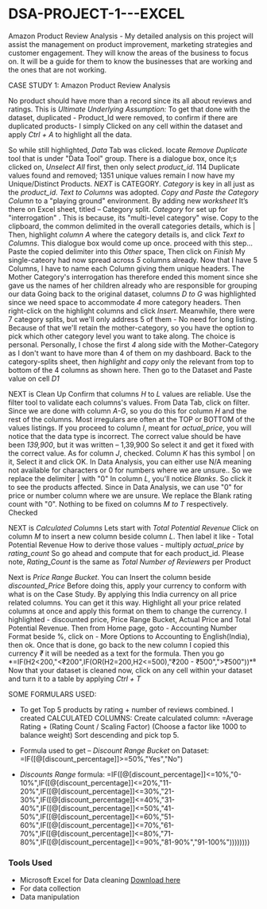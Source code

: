 # DSA-PROJECT-1---EXCEL
Amazon Product Review Analysis - My detailed analysis on this project will assist the management on product improvement, marketing strategies and customer engagement. They will know the areas of the business to focus on. It will be a guide for them to know the businesses that are working and the ones that are not working.

CASE STUDY 1: Amazon Product Review Analysis

No product should have more than a record since its all about reviews and ratings. This is *Ultimate Underlying Assumption:*
To get that done with the dataset, duplicated - Product_Id were removed, to confirm if there are duplicated products- I simply Clicked on any cell within the dataset and apply *Ctrl + A* to highlight all the data.

So while still highlighted, *Data* Tab was clicked. locate *Remove Duplicate* tool that is under "Data Tool" group. There is a dialogue box, once it;s clicked on, *Unselect All* first, then only select *product_id*. 114 Duplicate values found and removed; 1351 unique values remain
I now have my Unique/Distinct Products. *NEXT* is CATEGORY.
*Category* is key in all just as the *product_id*.  *Text to Columns* was adopted.
 *Copy and Paste the Category Column* to a "playing ground" environment. By adding new *worksheet* It’s there on Excel sheet, titled – Category split. *Category* for set up for "interrogation" . This is because, its "multi-level category" wise.
Copy to the clipboard, the common delimited in the overall categories details, which is |
Then, highlight *column A* where the category details is, and click *Text to Columns*. This dialogue box would come up once. proceed with this step... Paste the copied delimiter into this *Other* space, Then click on *Finish*
My single-cateory had now spread across *5* columns already. Now that I have 5 Columns, I have to name each Column giving them unique headers. The Mother Category's interrogation has therefore ended this moment since she gave us the names of her children already who are responsible for grouping our data
Going back to the original dataset, columns *D to G* was highlighted since we need space to accommodate *4* more category headers. Then right-click on the highlight columns and click *Insert*.
Meanwhile, there were 7 category splits, but we'll only address 5 of them - No need for long listing. Because of that we'll retain the mother-category, so you have the option to pick which other category level you want to take along. The choice is personal.
Personally, I chose the first *4* along side with the Mother-Category as I don't want to have more than 4 of them on my dashboard.
Back to the category-splits sheet, then *highlight* and *copy* only the relevant from top to bottom of the 4 columns as shown here. Then go to the Dataset and Paste value on cell *D1*

NEXT is Clean Up
Confirm that columns *H* to *L* values are reliable. Use the filter tool to validate each columns's values.
From Data Tab, click on filter. Since we are done with column *A-G*, so you do this for column *H* and the rest of the columns. Most irregulars are often at the TOP or BOTTOM of the values listings.
If you proceed to column *I*, meant for *actual_price*, you will notice that the data type is incorrect. The correct value should be have been *139,900*, but it was written – 1,39,900
So select it and get it fixed with the correct value.
As for column *J*, checked. Column *K* has this symbol | on it, Select it and click OK. In Data Analysis,  you can either use N/A meaning not available for characters or 0 for numbers where we are unsure.. So we replace the delimiter | with  "0"
In column *L*, you'll notice *Blanks*. So click it to see the products affected. Since in Data Analysis, we can use "0" for price or number column where we are unsure. We replace the Blank rating count with "0".
Nothing to be fixed on columns *M to T* respectively. Checked 

NEXT is *Calculated Columns*
Lets start with *Total Potential Revenue*
Click on column *M* to insert a new column beside column *L*. Then label it like - Total Potential Revenue
How to derive those values - multiply *actual_price* by *rating_count*
So go ahead and compute that for each product_id. Please note, *Rating_Count* is the same as *Total Number of Reviewers* per Product

Next is *Price Range Bucket*. You can Insert the column beside *discounted_Price*
Before doing this, apply your currency to conform with what is on the Case Study. By applying this India currency on all price related columns. You can get it this way. Highlight all your price related columns at once and apply this format on them to change the currency.
I highlighted - discounted price, Price Range Bucket, Actual Price and Total Potential Revenue.
Then from Home page,  goto - Accounting Number Format beside %, click on - More Options to Accounting to English(India), then ok. Once that is done, go back to the new column
I copied this currency *₹* it will be needed as a text for the formula.
Then you go *=IF(H2<200,"<₹200",IF(OR(H2=200,H2<=500),"₹200 - ₹500",">₹500"))*⁸
Now that your dataset is cleaned now, click on any cell within your dataset and turn it to a table by applying *Ctrl + T*

SOME FORMULARS USED:
- 	To get Top 5 products by rating + number of reviews combined. I created CALCULATED COLUMNS:
Create calculated column:
=Average Rating + (Rating Count / Scaling Factor)
(Choose a factor like 1000 to balance weight)
Sort descending and pick top 5.

- 	Formula used to get – *Discount Range Bucket* on Dataset:
 =IF([@[discount_percentage]]>=50%,"Yes","No") 

- 	*Discounts Range* formula:
 =IF([@[discount_percentage]]<=10%,"0-10%",IF([@[discount_percentage]]<=20%,"11-20%",IF([@[discount_percentage]]<=30%,"21-30%",IF([@[discount_percentage]]<=40%,"31-40%",IF([@[discount_percentage]]<=50%,"41-50%",IF([@[discount_percentage]]<=60%,"51-60%",IF([@[discount_percentage]]<=70%,"61-70%",IF([@[discount_percentage]]<=80%,"71-80%",IF([@[discount_percentage]]<=90%,"81-90%","91-100%"))))))))
### Tools Used
- Microsoft Excel for Data cleaning [Download here](https://www.microsoft.com)
 - For data collection
 - Data manipulation





